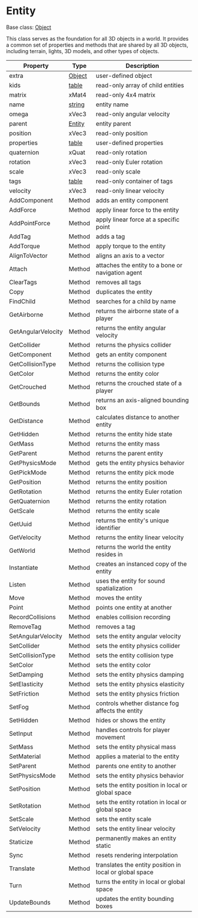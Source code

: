 # Entity

Base class: [Object](Object.md)

This class serves as the foundation for all 3D objects in a world. It provides a common set of properties and methods that are shared by all 3D objects, including terrain, lights, 3D models, and other types of objects.

| Property | Type | Description |
|---|---|---|
| extra | [Object](Object.md) | user-defined object |
| kids | [table](https://www.lua.org/manual/5.4/manual.html#6.6) | read-only array of child entities |
| matrix | xMat4 | read-only 4x4 matrix |
| name | [string](https://www.lua.org/manual/5.4/manual.html#6.4) | entity name |
| omega | xVec3 | read-only angular velocity |
| parent | [Entity](Entity.md) | entity parent |
| position | xVec3 | read-only position |
| properties | [table](https://www.lua.org/manual/5.4/manual.html#6.6) | user-defined properties |
| quaternion | xQuat | read-only rotation |
| rotation | xVec3 | read-only Euler rotation |
| scale | xVec3 | read-only scale |
| tags | [table](https://www.lua.org/manual/5.4/manual.html#6.6) | read-only container of tags |
| velocity | xVec3 | read-only linear velocity |
| AddComponent | Method | adds an entity component |
| AddForce | Method | apply linear force to the entity |
| AddPointForce | Method | apply linear force at a specific point |
| AddTag | Method | adds a tag |
| AddTorque | Method | apply torque to the entity |
| AlignToVector | Method | aligns an axis to a vector |
| Attach | Method | attaches the entity to a bone or navigation agent |
| ClearTags | Method | removes all tags |
| Copy | Method | duplicates the entity |
| FindChild | Method | searches for a child by name |
| GetAirborne | Method | returns the airborne state of a player |
| GetAngularVelocity | Method | returns the entity angular velocity |
| GetCollider | Method | returns the physics collider |
| GetComponent | Method | gets an entity component |
| GetCollisionType | Method | returns the collision type |
| GetColor | Method | returns the entity color |
| GetCrouched | Method | returns the crouched state of a player |
| GetBounds | Method | returns an axis-aligned bounding box |
| GetDistance | Method | calculates distance to another entity |
| GetHidden | Method | returns the entity hide state |
| GetMass | Method | returns the entity mass |
| GetParent | Method | returns the parent entity |
| GetPhysicsMode | Method | gets the entity physics behavior |
| GetPickMode | Method | returns the entity pick mode |
| GetPosition | Method | returns the entity position |
| GetRotation | Method | returns the entity Euler rotation |
| GetQuaternion | Method | returns the entity rotation |
| GetScale | Method | returns the entity scale |
| GetUuid | Method | returns the entity's unique identifier |
| GetVelocity | Method | returns the entity linear velocity |
| GetWorld | Method | returns the world the entity resides in |
| Instantiate | Method | creates an instanced copy of the entity |
| Listen | Method | uses the entity for sound spatialization |
| Move | Method | moves the entity |
| Point | Method | points one entity at another |
| RecordCollisions | Method | enables collision recording |
| RemoveTag | Method | removes a tag |
| SetAngularVelocity | Method | sets the entity angular velocity |
| SetCollider | Method | sets the entity physics collider |
| SetCollisionType | Method | sets the entity collision type |
| SetColor | Method | sets the entity color |
| SetDamping | Method | sets the entity physics damping |
| SetElasticity | Method | sets the entity physics elasticity |
| SetFriction | Method | sets the entity physics friction |
| SetFog | Method | controls whether distance fog affects the entity |
| SetHidden | Method | hides or shows the entity |
| SetInput | Method | handles controls for player movement |
| SetMass | Method | sets the entity physical mass |
| SetMaterial | Method | applies a material to the entity |
| SetParent | Method | parents one entity to another |
| SetPhysicsMode | Method | sets the entity physics behavior |
| SetPosition | Method | sets the entity position in local or global space |
| SetRotation | Method | sets the entity rotation in local or global space |
| SetScale | Method | sets the entity scale |
| SetVelocity | Method | sets the entity linear velocity |
| Staticize | Method | permanently makes an entity static |
| Sync | Method | resets rendering interpolation |
| Translate | Method | translates the entity position in local or global space |
| Turn | Method | turns the entity in local or global space |
| UpdateBounds | Method | updates the entity bounding boxes |
